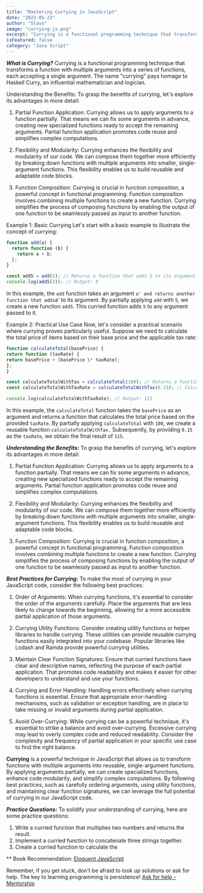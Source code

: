 ```yaml
---
title: "Mastering Currying in JavaScript"
date: "2023-05-23"
author: "Slavo"
image: "currying-js.png"
excerpt: "Currying is a functional programming technique that transforms a function with multiple arguments into a series of functions, each accepting a single argument..."
isFeatured: false
category: "Java Script"
---
```


**_What is Currying?_**
Currying is a functional programming technique that transforms a function with multiple arguments into a series of functions, each accepting a single argument. The name "currying" pays homage to Haskell Curry, an influential mathematician and logician.

Understanding the Benefits:
To grasp the benefits of currying, let's explore its advantages in more detail:

1. Partial Function Application: Currying allows us to apply arguments to a function partially. That means we can fix some arguments in advance, creating new specialized functions ready to accept the remaining arguments. Partial function application promotes code reuse and simplifies complex computations.

2. Flexibility and Modularity: Currying enhances the flexibility and modularity of our code. We can compose them together more efficiently by breaking down functions with multiple arguments into smaller, single-argument functions. This flexibility enables us to build reusable and adaptable code blocks.

3. Function Composition: Currying is crucial in function composition, a powerful concept in functional programming. Function composition involves combining multiple functions to create a new function. Currying simplifies the process of composing functions by enabling the output of one function to be seamlessly passed as input to another function.

Example 1: Basic Currying
Let's start with a basic example to illustrate the concept of currying:

```javascript
function add(a) {
  return function (b) {
    return a + b;
  };
}

const add5 = add(5); // Returns a function that adds 5 to its argument
console.log(add5(3)); // Output: 8
```

In this example, the `add` function takes an argument `a' and returns another function that adds`a' to its argument. By partially applying `add` with `5`, we create a new function `add5`. This curried function adds `5` to any argument passed to it.

Example 2: Practical Use Case
Now, let's consider a practical scenario where currying proves particularly useful. Suppose we need to calculate the total price of items based on their base price and the applicable tax rate:

```javascript
function calculateTotal(basePrice) {
return function (taxRate) {
return basePrice + (basePrice \* taxRate);
};
}

const calculateTotalWithTax = calculateTotal(100); // Returns a function to calculate the total with a base price of 100
const calculateTotalWithTaxRate = calculateTotalWithTax(0.15); // Calculates total with a tax rate of 0.15

console.log(calculateTotalWithTaxRate); // Output: 115

```

In this example, the `calculateTotal` function takes the `basePrice` as an argument and returns a function that calculates the total price based on the provided `taxRate`. By partially applying `calculateTotal` with `100`, we create a reusable function `calculateTotalWithTax.` Subsequently, by providing `0.15` as the `taxRate`, we obtain the final result of `115`.

**_Understanding the Benefits:_**
To grasp the benefits of currying, let's explore its advantages in more detail:

1. Partial Function Application: Currying allows us to apply arguments to a function partially. That means we can fix some arguments in advance, creating new specialized functions ready to accept the remaining arguments. Partial function application promotes code reuse and simplifies complex computations.

2. Flexibility and Modularity: Currying enhances the flexibility and modularity of our code. We can compose them together more efficiently by breaking down functions with multiple arguments into smaller, single-argument functions. This flexibility enables us to build reusable and adaptable code blocks.

3. Function Composition: Currying is crucial in function composition, a powerful concept in functional programming. Function composition involves combining multiple functions to create a new function. Currying simplifies the process of composing functions by enabling the output of one function to be seamlessly passed as input to another function.

**_Best Practices for Currying:_**
To make the most of currying in your JavaScript code, consider the following best practices:

1. Order of Arguments: When currying functions, it's essential to consider the order of the arguments carefully. Place the arguments that are less likely to change towards the beginning, allowing for a more accessible partial application of those arguments.

2. Currying Utility Functions: Consider creating utility functions or helper libraries to handle currying. These utilities can provide reusable currying functions easily integrated into your codebase. Popular libraries like Lodash and Ramda provide powerful currying utilities.

3. Maintain Clear Function Signatures: Ensure that curried functions have clear and descriptive names, reflecting the purpose of each partial application. That promotes code readability and makes it easier for other developers to understand and use your functions.

4. Currying and Error Handling: Handling errors effectively when currying functions is essential. Ensure that appropriate error-handling mechanisms, such as validation or exception handling, are in place to take missing or invalid arguments during partial application.

5. Avoid Over-Currying: While currying can be a powerful technique, it's essential to strike a balance and avoid over-currying. Excessive currying may lead to overly complex code and reduced readability. Consider the complexity and frequency of partial application in your specific use case to find the right balance.

**Currying** is a powerful technique in JavaScript that allows us to transform functions with multiple arguments into reusable, single-argument functions. By applying arguments partially, we can create specialized functions, enhance code modularity, and simplify complex computations. By following best practices, such as carefully ordering arguments, using utility functions, and maintaining clear function signatures, we can leverage the full potential of currying in our JavaScript code.

**_Practice Questions:_**
To solidify your understanding of currying, here are some practice questions:

1. Write a curried function that multiplies two numbers and returns the result.
2. Implement a curried function to concatenate three strings together.
3. Create a curried function to calculate the

\*\* Book Recommendation: [Eloquent JavaScript](https://amzn.to/44UeeZ6)

Remember, if you get stuck, don't be afraid to look up solutions or ask for help. The key to learning programming is persistence! [Ask for help - Mentorship](/contact)
